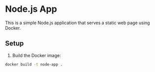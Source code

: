 # Node.js App

This is a simple Node.js application that serves a static web page using Docker.

## Setup

1. Build the Docker image:

```bash
docker build -t node-app .
